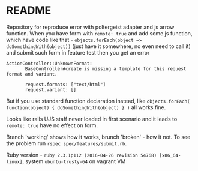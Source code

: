 # README

Repository for reproduce error with poltergeist adapter and js arrow function. When you have form with `remote: true` and add some js function, which have code like that - `objects.forEach(object => doSomethingWith(object))` (just have it somewhere, no even need to call it) and submit such form in feature test then you get an error
```
ActionController::UnknownFormat:
       BaseController#create is missing a template for this request format and variant.

       request.formats: ["text/html"]
       request.variant: []
```

But if you use standard function declaration instead, like `objects.forEach( function(object) { doSomethingWith(object) } )` all works fine.

Looks like rails UJS staff never loaded in first scenario and it leads to `remote: true` have no effect on form.

Branch 'working' shows how it works, brunch 'broken' - how it not.
To see the problem run `rspec spec/features/submit.rb`.

Ruby version - `ruby 2.3.1p112 (2016-04-26 revision 54768) [x86_64-linux]`, system `ubuntu-trusty-64` on vagrant VM
